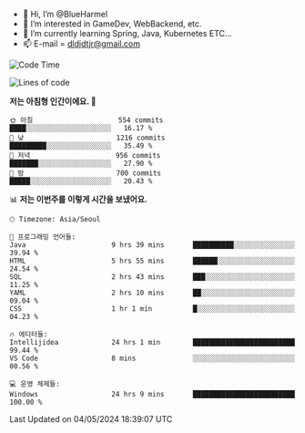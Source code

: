 - 👋 Hi, I’m @BlueHarmel
- 👀 I’m interested in GameDev, WebBackend, etc.
- 🌱 I’m currently learning Spring, Java, Kubernetes ETC...
- 📫 E-mail = dldjdtjr@gmail.com
  <!--START_SECTION:waka-->
![Code Time](http://img.shields.io/badge/Code%20Time-584%20hrs%2029%20mins-blue)

![Lines of code](https://img.shields.io/badge/%EC%A0%80%EB%8A%94%20%EC%97%AC%ED%83%9C%EA%B9%8C%EC%A7%80%20-45.3%20million%20%EC%A4%84%EC%9D%98%20%EC%BD%94%EB%93%9C%EB%A5%BC%20%EC%9E%91%EC%84%B1%ED%96%88%EC%96%B4%EC%9A%94.-blue)

**저는 아침형 인간이에요. 🐤** 

```text
🌞 아침                     554 commits         ████░░░░░░░░░░░░░░░░░░░░░   16.17 % 
🌆 낮　                     1216 commits        █████████░░░░░░░░░░░░░░░░   35.49 % 
🌃 저녁                     956 commits         ███████░░░░░░░░░░░░░░░░░░   27.90 % 
🌙 밤　                     700 commits         █████░░░░░░░░░░░░░░░░░░░░   20.43 % 
```


📊 **저는 이번주를 이렇게 시간을 보냈어요.** 

```text
🕑︎ Timezone: Asia/Seoul

💬 프로그래밍 언어들: 
Java                     9 hrs 39 mins       ██████████░░░░░░░░░░░░░░░   39.94 % 
HTML                     5 hrs 55 mins       ██████░░░░░░░░░░░░░░░░░░░   24.54 % 
SQL                      2 hrs 43 mins       ███░░░░░░░░░░░░░░░░░░░░░░   11.25 % 
YAML                     2 hrs 10 mins       ██░░░░░░░░░░░░░░░░░░░░░░░   09.04 % 
CSS                      1 hr 1 min          █░░░░░░░░░░░░░░░░░░░░░░░░   04.23 % 

🔥 에디터들: 
Intellijidea             24 hrs 1 min        █████████████████████████   99.44 % 
VS Code                  8 mins              ░░░░░░░░░░░░░░░░░░░░░░░░░   00.56 % 

💻 운영 체제들: 
Windows                  24 hrs 9 mins       █████████████████████████   100.00 % 
```


 Last Updated on 04/05/2024 18:39:07 UTC
<!--END_SECTION:waka-->
<!---
BlueHarmel/BlueHarmel is a ✨ special ✨ repository because its `README.md` (this file) appears on your GitHub profile.
You can click the Preview link to take a look at your changes.
--->

